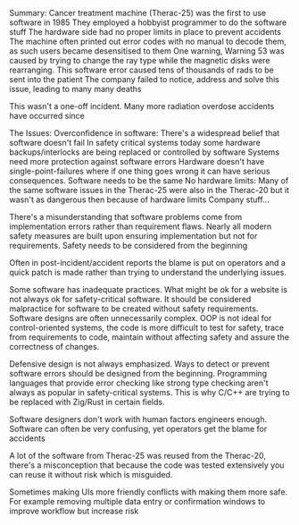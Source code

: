 Summary:
	Cancer treatment machine (Therac-25) was the first to use software in 1985
	They employed a hobbyist programmer to do the software stuff
	The hardware side had no proper limits in place to prevent accidents
	The machine often printed out error codes with no manual to decode them, as such users became desensitised to them
	One warning, Warning 53 was caused by trying to change the ray type while the magnetic disks were rearranging. This software error caused tens of thousands of rads to be sent into the patient 
	The company failed to notice, address and solve this issue, leading to many many deaths

This wasn't a one-off incident. Many more radiation overdose accidents have occurred since

The Issues:
	Overconfidence in software:
		There's a widespread belief that software doesn't fail
		In safety critical systems today some hardware backups/interlocks are being replaced or controlled by software 
		Systems need more protection against software errors
		Hardware doesn't have single-point-failures where if one thing goes wrong it can have serious consequences. Software needs to be the same
	No hardware limits:
		Many of the same software issues in the Therac-25 were also in the Therac-20 but it wasn't as dangerous then because of hardware limits 
	Company stuff...

There's a misunderstanding that software problems come from implementation errors rather than requirement flaws. Nearly all modern safety measures are built upon ensuring implementation but not for requirements. Safety needs to be considered from the beginning 

Often in post-incident/accident reports the blame is put on operators and a quick patch is made rather than trying to understand the underlying issues. 

Some software has inadequate practices. What might be ok for a website is not always ok for safety-critical software. It should be considered malpractice for software to be created without safety requirements. Software designs are often unnecessarily complex. OOP is not ideal for control-oriented systems, the code is more difficult to test for safety, trace from requirements to code, maintain without affecting safety and assure the correctness of changes.

Defensive design is not always emphasized. Ways to detect or prevent software errors should be designed from the beginning. Programming languages that provide error checking like strong type checking aren't always as popular in safety-critical systems. This is why C/C++ are trying to be replaced with Zig/Rust in certain fields.

Software designers don't work with human factors engineers enough. Software can often be very confusing, yet operators get the blame for accidents

A lot of the software from Therac-25 was reused from the Therac-20, there's a misconception that because the code was tested extensively you can reuse it without risk which is misguided. 

Sometimes making UIs more friendly conflicts with making them more safe. For example removing multiple data entry or confirmation windows to improve workflow but increase risk